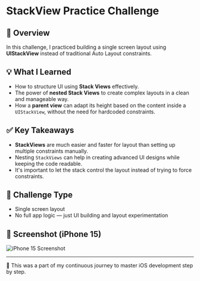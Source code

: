 # StackView Practice Challenge

## 📱 Overview
In this challenge, I practiced building a single screen layout using **UIStackView** instead of traditional Auto Layout constraints.

## 💡 What I Learned
- How to structure UI using **Stack Views** effectively.
- The power of **nested Stack Views** to create complex layouts in a clean and manageable way.
- How a **parent view** can adapt its height based on the content inside a `UIStackView`, without the need for hardcoded constraints.

## ✅ Key Takeaways
- **StackViews** are much easier and faster for layout than setting up multiple constraints manually.
- Nesting `StackViews` can help in creating advanced UI designs while keeping the code readable.
- It's important to let the stack control the layout instead of trying to force constraints.

## 🧪 Challenge Type
- Single screen layout
- No full app logic — just UI building and layout experimentation

## 📸 Screenshot (iPhone 15)
![iPhone 15 Screenshot](screenshots.png)

---

🚀 This was a part of my continuous journey to master iOS development step by step.
